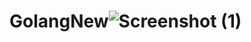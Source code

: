 # GolangNew![Screenshot (1)](https://user-images.githubusercontent.com/78952344/222481606-827eb796-3245-41f4-8418-758438dfa47f.png)
